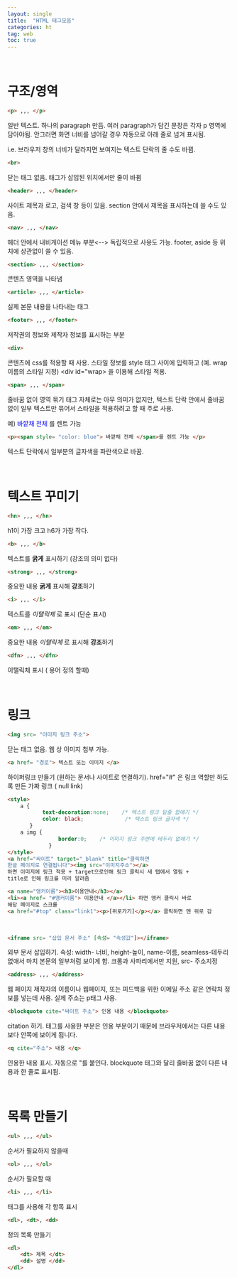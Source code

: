 ```yaml
---
layout: single
title:  "HTML 태그모음"
categories: ht
tag: web
toc: true
---
```


<br>

# 구조/영역

~~~html
<p> ,,, </p>
~~~

일반 텍스트. 하나의 paragraph 만듬. 여러 paragraph가 담긴 문장은 각자 p 영역에 담아야됨.
안그러면 화면 너비를 넘어갈 경우 자동으로 아래 줄로 넘겨 표시됨. 

i.e. 브라우저 창의 너비가 달라지면 보여지는 텍스트 단락의 줄 수도 바뀜.



~~~html
<br>
~~~

닫는 태그 없음. 태그가 삽입된 위치에서만 줄이 바뀜



~~~html
<header> ,,, </header>
~~~

사이트 제목과 로고, 검색 창 등이 있음. section 안에서 제목을 표시하는데 쓸 수도 있음.



~~~html
<nav> ,,, </nav>
~~~

헤더 안에서 내비게이션 메뉴 부분<--> 독립적으로 사용도 가능.
footer, aside 등 위치에 상관없이 쓸 수 있음. 



~~~html
<section> ,,, </section>
~~~

콘텐츠 영역을 나타냄



~~~html
<article> ,,, </article>
~~~

실제 본문 내용을 나타내는 태그



~~~html
<footer> ,,, </footer>
~~~

저작권의 정보와 제작자 정보를 표시하는 부분



~~~html
<div>
~~~

콘텐츠에 css를 적용할 때 사용. 스타일 정보를 style 태그 사이에
입력하고 (예. wrap이름의 스타일 지정) <div id="wrap> 을 이용해 스타일 적용. 



~~~html
<span> ,,, </span>
~~~

줄바꿈 없이 영역 묶기
태그 자체로는 아무 의미가 없지만, 텍스트 단락 안에서 줄바꿈 없이 일부 텍스트만
묶어서 스타일을 적용하려고 할 때 주로 사용. 

예) <span style= "color: blue">바깥채 전체 </span>를 렌트 가능

~~~html
<p><span style= "color: blue"> 바깥채 전체 </span>를 렌트 가능 </p>
~~~

텍스트 단락에서 일부분의 글자색을 파란색으로 바꿈.

<br>



# 텍스트 꾸미기

~~~html
<hn> ,,, </hn>
~~~

h1이 가장 크고 h6가 가장 작다.



~~~html
<b> ,,, </b>
~~~

텍스트를 <b>굵게</b> 표시하기 (강조의 의미 없다)



~~~html
<strong> ,,, </strong> 
~~~

중요한 내용 <b>굵게</b> 표시해 <strong>강조</strong>하기



~~~html
<i> ,,, </i>
~~~

텍스트를 <i>이탤릭체</i> 로 표시 (단순 표시)



~~~ html
<em> ,,, </em>
~~~

중요한 내용 <em>이탤릭체</em> 로 표시해 <strong>강조</strong>하기



~~~html
<dfn> ,,, </dfn>
~~~

이탤릭체 표시 ( 용어 정의 할때)

<br>

# 링크

~~~html
<img src= "이미지 링크 주소">
~~~

닫는 태그 없음. 웹 상 이미지 첨부 가능.



~~~html
<a href= "경로"> 텍스트 또는 이미지 </a>
~~~

하이퍼링크 만들기 (원하는 문서나 사이트로 연결하기). href="#" 은 링크 역할만 하도록 만든 가짜 링크 ( null link)



```html
<style>
    a {
           text-decoration:none;    /* 텍스트 링크 밑줄 없애기 */
           color: black;             /* 텍스트 링크 글자색 */
       }
    a img {
                border:0;    /* 이미지 링크 주변에 테두리 없애기 */
             }
</style>
<a href="싸이트" target="_blank" title="클릭하면
한글 페이지로 연결됩니다"><img src="이미지주소"></a> 
하면 이미지에 링크 적용 + target으로인해 링크 클릭시 새 탭에서 열림 +
title로 인해 링크를 미리 알려줌

<a name="앵커이름"><h3>이용안내</h3></a>
<li><a href= "#앵커이름"> 이용안내 </a></li> 하면 앵커 클릭시 바로 
해당 페이지로 스크롤
<a href="#top" class="link1"><p>[위로가기]</p></a> 클릭하면 맨 위로 감
```

<br>

~~~html
<iframe src= "삽입 문서 주소" [속성= "속성값"]></iframe>
~~~

외부 문서 삽입하기. 속성: width- 너비, height-높이, name-이름, seamless-테두리 없애서 마치
본문의 일부처럼 보이게 함. 크롬과 사파리에서만 지원, src- 주소지정



~~~html
<address> ,,, </address>
~~~

웹 페이지 제작자의 이름이나 웹페이지, 또는 피드백을 위한 이메일 주소 같은
연락처 정보를 넣는데 사용. 실제 주소는 p태그 사용. 



~~~html
<blockquote cite="싸이트 주소"> 인용 내용 </blockquote>
~~~

citation 하기. 태그를 사용한 부분은 인용 부분이기 때문에 브라우저에서는 다른 내용보다
안쪽에 보이게 됩니다. 



~~~html
<q cite="주소"> 내용 </q>
~~~

인용한 내용 표시. 자동으로 "를 붙인다. blockquote 태그와 달리 줄바꿈 없이 다른 내용과 
한 줄로 표시됨.

<br>

# 목록 만들기

~~~html
<ul> ,,, </ul>
~~~

순서가 필요하지 않을때



~~~ html
<ol> ,,, </ol>
~~~

순서가 필요할 때



~~~html
<li> ,,, </li>
~~~

태그를 사용해 각 항목 표시



~~~html
<dl>, <dt>, <dd>
~~~

정의 목록 만들기

```html
<dl>
    <dt> 제목 </dt>
    <dd> 설명 </dd>
</dl>
```

